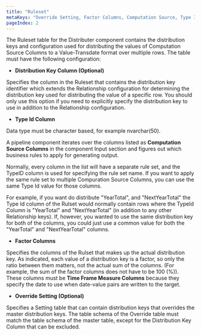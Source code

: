 ```yaml
---
title: "Ruleset"
metaKeys: "Override Setting, Factor Columns, Computation Source, Type Id Column, Distribution Key Column "
pageIndex: 2
---
```



The Ruleset table for the Distributer component contains the distribution keys and configuration used for distributing the values of Computation Source Columns to a Value-Transdate format over multiple rows. The table must have the following configuration:

*	**Distribution Key Column (Optional)**

 Specifies the column in the Ruleset that contains the distribution key identifier which extends the Relationship configuration for determining the distribution key used for distributing the value of a specific row. You should only use this option if you need to explicitly specify the distribution key to use in addition to the Relationship configuration.

*	**Type Id Column**

 Data type must be character based, for example nvarchar(50).

 A pipeline component iterates over the columns listed as **Computation Source Columns** in the component Input section and figures out which business rules to apply for generating output.

 Normally, every column in the list will have a separate rule set, and the TypeID column is used for specifying the rule set name. If you want to apply the same rule set to multiple Compuration Source Columns, you can use the same Type Id value for those columns.

 For example, if you want do distribute "YearTotal", and "NextYearTotal" the Type Id column of the Rulset would normally contain rows where the TypeId Column is "YearTotal" and "NextYearTotal" (in addition to any other Relationship keys). If, however, you wanted to use the same distribution key for both of the columns, you could just use a common value for both the "YearTotal" and "NextYearTotal" columns.

*	**Factor Columns**

 Specifies the columns of the Rulset that makes up the actual distribution key. As indicated, each value of a distribution key is a factor, so only the ratio between them matters, not the actual sum of the columns. (For example, the sum of the factor columns does not have to be 100 (%)). These columns must be **Time Frame Measure Columns** because they specify the date to use when date-value pairs are written to the target.

*	**Override Setting (Optional)**

 Specifies a Setting table that can contain distribution keys that overrides the master distribution keys. The table schema of the Override table must match the table schema of the master table, except for the Distribution Key Column that can be excluded.
